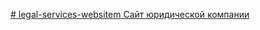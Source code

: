 [# legal-services-websitem
Сайт юридической компании
](https://eliseenkovbogdan-lgtm.github.io/legal-services-websitem/)
